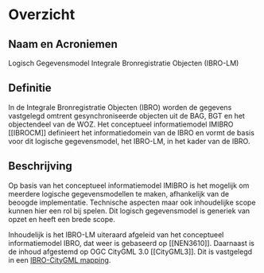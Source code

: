 # Overzicht

## Naam en Acroniemen

Logisch Gegevensmodel Integrale Bronregistratie Objecten (IBRO-LM)

## Definitie

In de Integrale Bronregistratie Objecten (IBRO) worden de gegevens vastgelegd omtrent gesynchroniseerde objecten uit de BAG, BGT en het objectendeel van de WOZ. Het conceptueel informatiemodel IMIBRO [[IBROCM]] definieert het informatiedomein van de IBRO en vormt de basis voor dit logische gegevensmodel, het IBRO-LM, in het kader van de IBRO.


## Beschrijving

Op basis van het conceptueel informatiemodel IMIBRO is het mogelijk om meerdere logische gegevensmodellen te maken, afhankelijk van de beoogde implementatie. Technische aspecten maar ook inhoudelijke scope kunnen hier een rol bij spelen. Dit logisch gegevensmodel is generiek van opzet en heeft een brede scope. 

Inhoudelijk is het IBRO-LM uiteraard afgeleid van het conceptueel informatiemodel IBRO, dat weer is gebaseerd op [[NEN3610]]. Daarnaast is de inhoud afgestemd op OGC CityGML 3.0 [[CityGML3]]. Dit is vastgelegd in een [IBRO-CityGML mapping](#mapping-van-ibro-lm-met-citygml-3-0).
